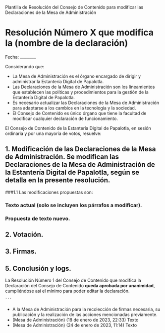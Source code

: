 Plantilla de Resolución del Consejo de Contenido para modificar las Declaraciones de la Mesa de Administración

# Resolución Número X que modifica la (nombre de la declaración)

Fecha: ________

Considerando que:

-   La Mesa de Administración es el órgano encargado de dirigir y administrar la Estantería Digital de Papalotla.
-   Las Declaraciones de la Mesa de Administración son los lineamientos que establecen las políticas y procedimientos para la gestión de la Estantería Digital de Papalotla.
-   Es necesario actualizar las Declaraciones de la Mesa de Administración para adaptarse a los cambios en la tecnología y la sociedad.
- El Consejo de Contenido es único órgano que tiene la facultad de modificar cualquier declaración de funcionamiento.

El Consejo de Contenido de la Estantería Digital de Papalotla, en sesión ordinaria y por una mayoría de votos, resuelve:

## 1.  Modificación de las Declaraciones de la Mesa de Administración. Se modifican las Declaraciones de la Mesa de Administración de la Estantería Digital de Papalotla, según se detalla en la presente resolución.
###1.1 Las modificaciones propuestas son:
### Texto actual (solo se incluyen los párrafos a modificar).
### Propuesta de texto nuevo.
## 2. Votación.
## 3. Firmas.
## 5. Conclusión y logs.
La Resolución Número 1 del Consejo de Contenido que modifica la Declaración del Consejo de Contenido **queda aprobada por unanimidad**, cumpliéndose así el mínimo para poder editar la declaración.

    ```
   - A la Mesa de Administración para la recolección de firmas necesaria, su publicación y la realización de las acciones mencionadas previamente.
   - (Mesa de Administración) (18 de enero de 2023, 22:33) Texto
   - (Mesa de Administración) (24 de enero de 2023, 11:14) Texto
```
